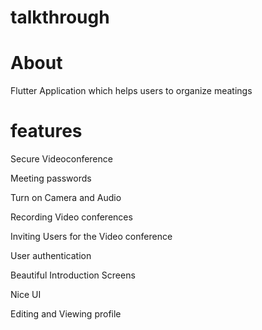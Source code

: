 # talkthrough

# About

Flutter Application which helps users to organize meatings 

# features

Secure Videoconference

Meeting passwords

Turn on Camera and Audio

Recording Video conferences

Inviting Users for the Video conference

User authentication

Beautiful Introduction Screens

Nice UI

Editing and Viewing profile

